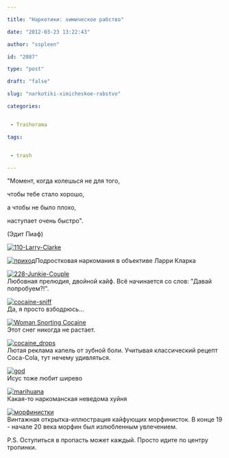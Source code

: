 ```yaml
---

title: "Наркотики: химическое рабство"

date: "2012-03-23 13:22:43"

author: "sspleen"

id: "2087"

type: "post"

draft: "false"

slug: "narkotiki-ximicheskoe-rabstvo"

categories:


 - Trashorama

tags:


 - trash

---
```

"Момент, когда колешься не для того,

  

чтобы тебе стало хорошо,

  

а чтобы не было плохо,

  

наступает очень быстро".

  

(Эдит Пиаф)

  

  

[![](/uploads/2012/05/110-Larry-Clarke-690x1024.jpg "110-Larry-Clarke")](/2012/03/narkotiki-ximicheskoe-rabstvo/110-larry-clarke/)

  
[![](/uploads/2012/05/1248454825705.jpg "приход")](/2012/03/narkotiki-ximicheskoe-rabstvo/attachment/1248454825705/)Подростковая наркомания в объективе Ларри Кларка  
  
[![](/uploads/2012/05/228-Junkie-Couple.jpg "228-Junkie-Couple")](/2012/03/narkotiki-ximicheskoe-rabstvo/228-junkie-couple/)  
Любовная прелюдия, двойной кайф. Всё начинается со слов: "Давай попробуем?!".  
  
[![](/uploads/2012/05/cocaine-sniff.jpg "cocaine-sniff")](/2012/03/narkotiki-ximicheskoe-rabstvo/cocaine-sniff/)  
Да, я просто взбодрюсь...  
  
[![](/uploads/2012/05/cocain1.jpg "Woman Snorting Cocaine")](/2012/03/narkotiki-ximicheskoe-rabstvo/woman-snorting-cocaine/)  
Этот снег никогда не растает.  
  
[![](/uploads/2012/05/cocaine_drops.gif "cocaine_drops")](/2012/03/narkotiki-ximicheskoe-rabstvo/cocaine_drops/)  
Лютая реклама капель от зубной боли. Учитывая классический рецепт Coca-Cola, тут нечему удивляться.  
  
[![](/uploads/2012/05/god.jpg "god")](/2012/03/narkotiki-ximicheskoe-rabstvo/god/)  
Исус тоже любит ширево  
  
[![](/uploads/2012/05/marihuana.jpg "marihuana")](/2012/03/narkotiki-ximicheskoe-rabstvo/marihuana/)  
Какая-то наркоманская неведома хуйня  
  
[![](/uploads/2012/05/opium.jpg "морфинистки")](/2012/03/narkotiki-ximicheskoe-rabstvo/epson-scanner-image/)  
Винтажная открытка-иллюстрация кайфующих морфинисток. В конце 19 - начале 20 века морфин был излюбленным увлечением.  
  
P.S. Оступиться в пропасть может каждый. Просто идите по центру тропинки.